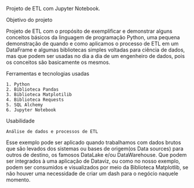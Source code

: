 Projeto de ETL com Jupyter Notebook.

Objetivo do projeto

Projeto de ETL com o propósito de exemplificar e demonstrar alguns conceitos básicos da 
linguagem de programação Python, uma pequena demonstração de quando e como aplicamos o processo de ETL 
em um DataFrame e algumas bibliotecas simples voltadas para ciência de dados, mas que podem ser usadas 
no dia a dia de um engenheiro de dados, pois os conceitos são basicamente os mesmos.

Ferramentas e tecnologias usadas

	1. Python
	2. Biblioteca Pandas
	3. Biblioteca Matplotilib
	4. Biblioteca Requests 
	5. SQL Alchemy
	6. Jupyter Notebook

Usabilidade

	Análise de dados e processos de ETL
	
Esse exemplo pode ser aplicado quando trabalhamos com dados brutos que são levados dos sistemas ou 
bases de origem(os Data sources) para outros de destino, os famosos DataLake e/ou DataWarehouse. Que podem 
ser integrados à uma aplicação de Dataviz, ou como no nosso exemplo, podem ser consumidos e visualizados por
meio da Biblioteca Matplotlib, se não houver uma necessidade de criar um dash para o negócio naquele momento.

